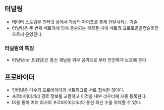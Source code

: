 ## 터널링

- 데이터 스트림을 인터넷 상에서 가상의 파이프를 통해 전달시키는 기술
- 터널링은 두 번째 네트웍에 의해 운송되는 패킷들 내에 네트웍 프로토콜을캡슐화함으로써 운영된다.

### 터널링의 특징

- 터널링(or 포워딩)은 통신 채널을 외부 공격으로 부터 안전하게 보호해 준다.

## 프로바이더

- 인터넷은 다수의 프로바이더의 네트워크를 서로 접속한 것이다.
- 프로바이더끼리 경로 정보를 교환하고 이것을 내부 라우터에 자동 등록한다.
- IX를 통해 여러 회사의 프로바이더끼리의 통신 회선 수를 억제할 수 있다.